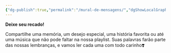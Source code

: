 ```yaml
---
{"dg-publish":true,"permalink":"/mural-de-mensagens/","dgShowLocalGraph":true,"noteIcon":"","created":"2025-09-14T19:48:11.000-04:00","updated":"2025-09-14T21:48:06.871-04:00"}
---
```



**Deixe seu recado!**

Compartilhe uma memória, um desejo especial, uma história favorita ou até uma música que não pode faltar na nossa playlist. Suas palavras farão parte das nossas lembranças, e vamos ler cada uma com todo carinho❣️

